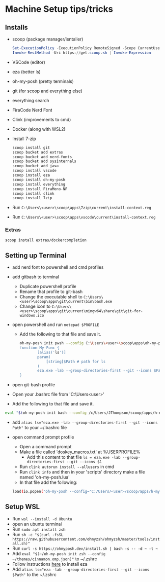 # Machine Setup tips/tricks

## Installs

- scoop (package manager/isntaller)

    ```powershell
    Set-ExecutionPolicy -ExecutionPolicy RemoteSigned -Scope CurrentUser
    Invoke-RestMethod -Uri https://get.scoop.sh | Invoke-Expression
    ```

- VSCode (editor)
- eza (better ls)
- oh-my-posh (pretty terminals)
- git (for scoop and everything else)
- everything search
- FiraCode Nerd Font
- Clink (improvements to cmd)
- Docker (along with WSL2)
- Install 7-zip

    ```sh
    scoop install git
    scoop bucket add extras
    scoop bucket add nerd-fonts
    scoop bucket add sysinternals
    scoop bucket add java
    scoop install vscode
    scoop install eza
    scoop install oh-my-posh
    scoop install everything
    scoop install FiraMono-NF
    scoop install clink
    scoop install 7zip
    ```

- Run `C:\Users\<user>\scoop\apps\7zip\current\install-context.reg`
- Run `C:\Users\<user>\scoop\apps\vscode\current\install-context.reg`

### Extras

``` sh
scoop install extras/dockercompletion
```

## Setting up Terminal

- add nerd font to powershell and cmd profiles

- add gitbash to terminal
  - Duplicate powershell profile
  - Rename that profile to git-bash
  - Change the executable shell to `C:\Users\<user>\scoop\apps\git\current\bin\bash.exe`
  - Change icon to `C:\Users\<user>\scoop\apps\git\current\mingw64\share\git\git-for-windows.ico`

- open powershell and run `notepad $PROFILE`
  - Add the following to that file and save it.

    ```sh
    oh-my-posh init pwsh --config C:\Users\<user>\scoop\apps\oh-my-posh\current\themes\cinnamon.omp.son' | Invoke-Expression
    function My-Func {
            [alias('ls')]
            param(
                [string]$Path # path for ls
            )
            eza.exe -lab --group-directories-first --git --icons $Path
    }
    ```

- open git-bash profile
- Open your .bashrc file from 'C:\Users\<user>'
- Add the following to that file and save it.

```sh
eval "$(oh-my-posh init bash --config /c/Users/JThompson/scoop/apps/h-my-posh/current/themes/cinnamon.omp.json)"
```

- add `alias ls="eza.exe -lab --group-directories-first --git --icons Path"` to your ~/.bashrc file

- open command prompt profile
  - Open a command prompt
  - Make a file called 'doskey_macros.txt' at %USERPROFILE%
    - Add this content to that file `ls = eza.exe -lab --group-directories-first --git --icons $1`
  - Run `clink autorun install --allusers` in cmd
  - Run `clink info` and then in your 'scripts' directory make a file named 'oh-my-posh.lua'
  - In that file add the following:

  ```sh
  load(io.popen('oh-my-posh --config="C:/Users/<user>/scoop/apps/h-my-posh/current/themes/cinnamon.omp.json" --init --shell cmd'):read"*a"))()
  ```

## Setup WSL

- Run `wsl --install -d Ubuntu`
- open an ubuntu terminal
- Run `sudo apt install zsh`
- Run `sh -c "$(curl -fsSL https://raw.githubusercontent.com/ohmyzsh/ohmyzsh/master/tools/install.sh)"`
- Run `curl -s https://ohmyposh.dev/install.sh | bash -s -- -d ~ -t ~`
- Add `eval "$(~/oh-my-posh init zsh --config ~/themes/cinnamon.omp.json)"` to ~/.zshrc
- Follow instructions [here](https://github.com/eza-community/eza/blob/main/INSTALL.md) to install eza
- Add `alias ls="eza -lab --group-directories-first --git --icons $Path"` to the ~/.zshrc
